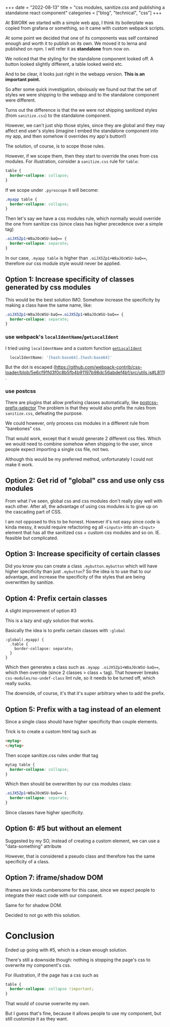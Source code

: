 +++
date = "2022-08-13"
title = "css modules, sanitize.css and publishing a standalone react component"
categories = ["blog", "technical", "css"]
+++

At $WORK we started with a simple web app, I think its boilerplate was copied from grafana or something, so it came with custom webpack scripts.

At some point we decided that one of its components was self contained enough and worth it to publish on its own.
We moved it to lerna and published on npm. I will refer it as **standalone** from now on.

We noticed that the styling for the standalone component looked off. A button looked slightly different, a table looked weird etc.

And to be clear, it looks just right in the webapp version. **This is an important point.**

So after some quick investigation, obviously we found out that the set of styles we were shipping to the webapp and to the standalone component were different.

Turns out the difference is that the we were not shipping sanitized styles (from `sanitize.css`) to the standalone component.

However, we can't just ship those styles, since they are global and they may affect end user's styles (imagine I embed the standalone component into my app, and then somehow it overrides my app's button!)

The solution, of course, is to scope those rules.

However, if we scope them, then they start to override the ones from css modules.
For illustration, consider a `sanitize.css` rule for `table`:
```css
table {
  border-collapse: collapse;
}
```
If we scope under `.pyroscope` it will become:
```css
.myapp table {
  border-collapse: collapse;
}
```

Then let's say we have a css modules rule, which normally would override the one from sanitize css (since class has higher precedence over a simple tag)

```css
.oiJX5Zp1+W8aJOcWSU-baQ== {
  border-collapse: separate;
}
```
In our case, `.myapp table` is higher than `.oiJX5Zp1+W8aJOcWSU-baQ==`, therefore our css module style would never be applied.

## Option 1: Increase specificity of classes generated by css modules
This would be the best solution IMO. Somehow increase the specificity by making a class have the same name, like:

```css
.oiJX5Zp1+W8aJOcWSU-baQ==.oiJX5Zp1+W8aJOcWSU-baQ== {
  border-collapse: separate;
}
```

### use webpack's `localIdentName`/`getLocalIdent`
I tried using `localIdentName` and a custom function [`getLocalIdent`](https://webpack.js.org/loaders/css-loader/#getlocalident)
```js
  localIdentName: '[hash:base64].[hash:base64]'
```
But the dot is escaped (https://github.com/webpack-contrib/css-loader/blob/5e6cf91fd3f0c8b5fb4b91197b98dc56abdef4bf/src/utils.js#L811).


### use postcss
There are plugins that allow prefixing classes automatically, like [postcss-prefix-selector](https://www.npmjs.com/package/postcss-prefix-selector)
The problem is that they would also prefix the rules from `sanitize.css`, defeating the purpose.

We could however, only process css modules in a different rule from "barebones" css.

That would work, except that it would generate 2 different css files. Which we would need to combine somehow when shipping to the user, since people expect importing a single css file, not two.

Although this would be my preferred method, unfortunately I could not make it work.

## Option 2: Get rid of "global" css and use only css modules

From what I've seen, global css and css modules don't really play well with each other.
After all, the advantage of using css modules is to give up on the cascading part of CSS.


I am not opposed to this to be honest. However it's not easy since code is kinda messy, it would require refactoring eg all `<inputs>` into an `<Input>` element that has all the sanitized css + custom css modules and so on. IE. feasible but complicated.

## Option 3: Increase specificity of certain classes
Did you know you can create a class `.mybutton.mybutton` which will have higher specificity than just `.mybutton`?
So the idea is to use that to our advantage, and increase the specificity of the styles that are being overwritten by sanitize.

## Option 4: Prefix certain classes
A slight improvement of option #3

This is a lazy and ugly solution that works.

Basically the idea is to prefix certain classes with `:global`
```
:global(.myapp) {
  .table {
    border-collapse: separate;
  }
}
```

Which then generates a class such as `.myapp .oiJX5Zp1+W8aJOcWSU-baQ==`, which then override (since 2 classes > class + tag).
That however breaks `css-modules/no-undef-class` lint rule, so it needs to be turned off, which really sucks.

The downside, of course, it's that it's super arbitrary when to add the prefix.

## Option 5: Prefix with a tag instead of an element
Since a single class should have higher specificity than couple elements.

Trick is to create a custom html tag such as
```html
<mytag>
</mytag>
```

Then scope sanitize.css rules under that tag

```css
mytag table {
  border-collapse: collapse;
}
```

Which then should be overwritten by our css modules class:
```css
.oiJX5Zp1+W8aJOcWSU-baQ== {
  border-collapse: separate;
}
```

Since classes have higher specificity.

## Option 6: #5 but without an element
Suggested by my SO, instead of creating a custom element, we can use a "data-something" attribute

However, that is considered a pseudo class and therefore has the same specificity of a class.

## Option 7: iframe/shadow DOM
Iframes are kinda cumbersome for this case, since we expect people to integrate their react code with our component.

Same for for shadow DOM.

Decided to not go with this solution.

# Conclusion
Ended up going with #5, which is a clean enough solution.

There's still a downside though: nothing is stopping the page's css to overwrite my component's css.

For illustration, if the page has a css such as

```css
table {
  border-collapse: collapse !important;
}
```

That would of course overwrite my own.


But I guess that's fine, because it allows people to use my component, but still customize it as they want.
